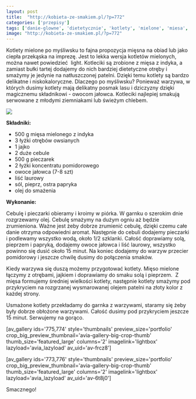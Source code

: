 ```yaml
---
layout: post
title:  "http://kobieta-ze-smakiem.pl/?p=772"
categories: ['przepisy']
tags: ['danie-glowne', 'dietetycznie', 'kotlety', 'mielone', 'miesa', 'na-slono', 'obiad', 'przepisy']
image: "http://kobieta-ze-smakiem.pl/?p=772"
---
```

Kotlety mielone po myśliwsku to fajna propozycja mięsna na obiad lub jako ciepła przekąska na imprezę. Jest to lekka wersja kotletów mielonych, można nawet powiedzieć  light. Kotleciki są zrobione z mięsa z indyka, a zamiast bułki tartej dodajemy do nich bardziej dietetyczne otręby i smażymy je jedynie na natłuszczonej patelni. Dzięki temu kotlety są bardzo delikatne i niskokaloryczne. Dlaczego po myśliwsku? Ponieważ warzywa, w których dusimy kotlety mają delikatny posmak lasu i dziczyzny dzięki magicznemu składnikowi - owocom jałowca. Kotleciki najlepiej smakują serwowane z młodymi ziemniakami lub świeżym chlebem.


![](https://kobietazesmakiem.pl/wp-content/uploads/2015/04/kotlety-po-mysliwsku-1-300x222.jpg)



**Składniki:**
* 500 g mięsa mielonego z indyka
* 3 łyżki otrębów owsianych
* 1 jajko
* 2 duże cebule
* 500 g pieczarek
* 2 łyżki koncentratu pomidorowego
* owoce jałowca (7-8 szt)
* liść laurowy
* sól, pieprz, ostra papryka
* olej do smażenia


**Wykonanie:**

Cebulę i pieczarki obieramy i kroimy w piórka. W garnku o szerokim dnie rozgrzewamy olej. Cebulę smażymy na dużym ogniu aż będzie zrumieniona. Ważne jest żeby dobrze zrumienić cebulę, dzięki czemu całe danie otrzyma odpowiedni aromat. Następnie do cebuli dodajemy pieczarki i podlewamy wszystko wodą, około 1/2 szklanki. Całość doprawiamy solą, pieprzem i papryką, dodajemy owoce jałowca i liść laurowy, wszystko powinno się dusić około 15 minut. Na koniec dodajemy do warzyw przecier pomidorowy i jeszcze chwilę dusimy do połączenia smaków.

Kiedy warzywa się duszą możemy przygotować kotlety. Mięso mielone łączymy z otrębami, jajkiem i doprawiamy do smaku solą i pieprzem.  Z mięsa formujemy średniej wielkości kotlety, następnie kotlety smażymy pod przykryciem na rozgrzanej wysmarowanej olejem patelni na złoty kolor z każdej strony.

Usmażone kotlety przekładamy do garnka z warzywami, staramy się żeby były dobrze obłożone warzywami. Całość dusimy pod przykryciem jeszcze 15 minut. Serwujemy na gorąco.

[av\_gallery ids='775,774' style='thumbnails' preview\_size='portfolio' crop\_big\_preview\_thumbnail='avia-gallery-big-crop-thumb' thumb\_size='featured\_large' columns='2' imagelink='lightbox' lazyload='avia\_lazyload' av\_uid='av-frcz8']

[av\_gallery ids='773,776' style='thumbnails' preview\_size='portfolio' crop\_big\_preview\_thumbnail='avia-gallery-big-crop-thumb' thumb\_size='featured\_large' columns='2' imagelink='lightbox' lazyload='avia\_lazyload' av\_uid='av-6t8j0']

Smacznego!
    
